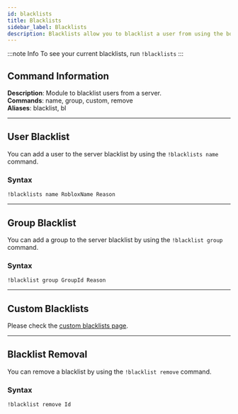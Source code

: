 ```yaml
---
id: blacklists
title: Blacklists
sidebar_label: Blacklists
description: Blacklists allow you to blacklist a user from using the bot in your server and take actions against a blacklisted user.
---
```


:::note Info
To see your current blacklists, run `!blacklists`
:::

## Command Information

**Description**: Module to blacklist users from a server.  
**Commands**: name, group, custom, remove  
**Aliases**: blacklist, bl

___

## User Blacklist

You can add a user to the server blacklist by using the `!blacklists name` command.

### Syntax

```text
!blacklists name RobloxName Reason
```
___

## Group Blacklist

You can add a group to the server blacklist by using the `!blacklist group` command.

### Syntax

```text
!blacklist group GroupId Reason
```
___

## Custom Blacklists
 
Please check the [custom blacklists page](https://docs.rowifi.now.sh/premium-commands/customblacklists "Custom Blacklists").
___

## Blacklist Removal

You can remove a blacklist by using the `!blacklist remove` command.

### Syntax

```text
!blacklist remove Id
```
